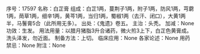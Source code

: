 序号：17597
名称：白芷膏
组成：白芷1两，蔓荆子1两，附子1两，防风1两，芎藭1两，菵草1两，细辛1两，黄芩1两，当归1两，蜀椒1两（去汗、闭口），大黄1两半，马鬐膏5合（此所用无多）。
出处：《鬼遗》卷五。
主治：头秃。
加减：None
功效：生发。
用法用量：以腊月猪脂3升合诸药，微火煎3上下，白芷色黄膏成。洗头泽发，勿近面。
制备方法：上切。
临床应用：None
各家论述：None
用药禁忌：None
附注：None
